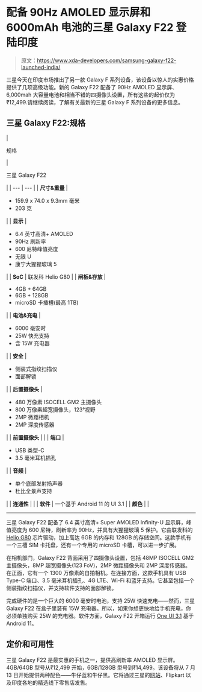 # 配备 90Hz AMOLED 显示屏和 6000mAh 电池的三星 Galaxy F22 登陆印度

> 原文：<https://www.xda-developers.com/samsung-galaxy-f22-launched-india/>

三星今天在印度市场推出了另一款 Galaxy F 系列设备，该设备以惊人的实惠价格提供了几项高级功能。新的 Galaxy F22 配备了 90Hz AMOLED 显示屏、6,000mah 大容量电池和相当不错的四摄像头设置，所有这些的起价仅为₹12,499.请继续阅读，了解有关最新的三星 Galaxy F 系列设备的更多信息。

## 三星 Galaxy F22:规格

| 

规格

 | 

三星 Galaxy F22

 |
| --- | --- |
| **尺寸&重量** | 

*   159.9 x 74.0 x 9.3mm 毫米
*   203 克

 |
| **显示** | 

*   6.4 英寸高清+ AMOLED
*   90Hz 刷新率
*   600 尼特峰值亮度
*   无限 U
*   康宁大猩猩玻璃 5

 |
| **SoC** | 联发科 Helio G80 |
| **闸板&存放** | 

*   4GB + 64GB
*   6GB + 128GB
*   microSD 卡插槽(最高 1TB)

 |
| **电池&充电** | 

*   6000 毫安时
*   25W 快充支持
*   含 15W 充电器

 |
| **安全** | 

*   侧装式指纹扫描仪
*   面部解锁

 |
| **后置摄像头** | 

*   480 万像素 ISOCELL GM2 主摄像头
*   800 万像素超宽摄像头，123°视野
*   2MP 微距相机
*   2MP 深度传感器

 |
| **前置摄像头** |  |
| **端口** | 

*   USB 类型-C
*   3.5 毫米耳机插孔

 |
| **音频** | 

*   单个底部发射扬声器
*   杜比全景声支持

 |
| **连通性** |  |
| **软件** | 一个基于 Android 11 的 UI 3.1 |
| **颜色** |  |

* * *

三星 Galaxy F22 配备了 6.4 英寸高清+ Super AMOLED Infinity-U 显示屏，峰值亮度为 600 尼特，刷新率为 90Hz，并具有大猩猩玻璃 5 保护。它由联发科的 [Helio G80](https://www.xda-developers.com/mediatek-helio-g80/) 芯片驱动，加上高达 6GB 的内存和 128GB 的存储空间。这款手机有一个三槽 SIM 卡托盘，还有一个专用的 microSD 卡槽，可以进一步扩展。

在相机部门，Galaxy F22 背面采用了四摄像头设置，包括 48MP ISOCELL GM2 主摄像头，8MP 超宽摄像头(123 FoV)，2MP 微距摄像头和 2MP 深度传感器。在正面，它有一个 1300 万像素的自拍相机。在连接方面，这款手机具有 USB Type-C 端口、3.5 毫米耳机插孔、4G LTE、Wi-Fi 和蓝牙支持。它甚至包括一个侧装指纹扫描仪，并支持软件支持的面部解锁。

完成硬件的是一个巨大的 6000 毫安时电池，支持 25W 快速充电——然而，三星 Galaxy F22 在盒子里装有 15W 充电器。所以，如果你想更快地给手机充电，你必须单独购买 25W 的充电器。软件方面，Galaxy F22 开箱运行 [One UI 3.1](https://www.xda-developers.com/tag/samsung-one-ui-3-1/) 基于 Android 11。

## 定价和可用性

三星 Galaxy F22 是最实惠的手机之一，提供高刷新率 AMOLED 显示屏。4GB/64GB 型号从₹12,499 开始，6GB/128GB 型号到₹14,499。该设备将从 7 月 13 日开始提供两种配色——牛仔蓝和牛仔黑。它将通过三星的[网站](https://shop-links.co/1745432384225331455?u1=fb20e5f0-4eb7-42ca-b1ea-402482164e9b)、Flipkart 以及印度各地的精选线下零售店发售。